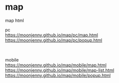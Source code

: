 # map
map html

pc<br>
https://moonjenny.github.io/map/pc/map.html<br>
https://moonjenny.github.io/map/pc/popup.html<br><br><br>

mobile<br>
https://moonjenny.github.io/map/mobile/map.html<br>
https://moonjenny.github.io/map/mobile/map-list.html<br>
https://moonjenny.github.io/map/mobile/popup.html<br><br>
